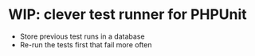 # WIP: clever test runner for PHPUnit

 - Store previous test runs in a database
 - Re-run the tests first that fail more often

